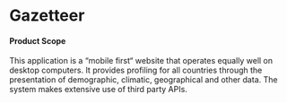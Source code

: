 # Gazetteer

#### Product Scope

This application is a “mobile first“ website that operates equally well on desktop computers. It provides profiling for all countries through the presentation of demographic, climatic, geographical and other data. The system makes extensive use of third party APIs. 
